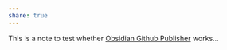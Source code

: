 ```yaml
---
share: true  
---
```

This is a note to test whether [Obsidian Github Publisher](https://github.com/ObsidianPublisher/obsidian-github-publisherp) works...